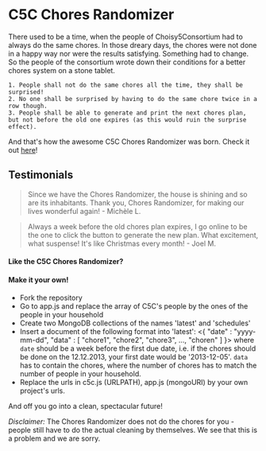C5C Chores Randomizer
=======================

There used to be a time, when the people of Choisy5Consortium had to always do the same chores. In those dreary days, the chores were not done in a happy way nor were the results satisfying. Something had to change.
So the people of the consortium wrote down their conditions for a better chores system on a stone tablet.

    1. People shall not do the same chores all the time, they shall be surprised!
    2. No one shall be surprised by having to do the same chore twice in a row though.
    3. People shall be able to generate and print the next chores plan, but not before the old one expires (as this would ruin the surprise effect).

And that's how the awesome C5C Chores Randomizer was born.
Check it out [here]( c5c.heroku.com )!

Testimonials
------------

> Since we have the Chores Randomizer, the house is shining and so are its inhabitants. Thank you, Chores Randomizer, for making our lives wonderful again!
> \- Michèle L.

> Always a week before the old chores plan expires, I go online to be the one to click the button to generate the new plan. What excitement, what suspense! It's like Christmas every month!
> \- Joel M.

#### Like the C5C Chores Randomizer?
#### Make it your own!

-   Fork the repository
-   Go to app.js and replace the array of C5C's people by the ones of the people in your household
-   Create two MongoDB collections of the names 'latest' and 'schedules'
-   Insert a document of the following format into 'latest':
    <{
        "date" : "yyyy-mm-dd",
        "data" : [ "chore1", "chore2", "chore3", ..., "choren" ]
    }>
    where `date` should be a week before the first due date, i.e. if the chores should be done on the 12.12.2013, your first date would be '2013-12-05'.
    `data` has to contain the chores, where the number of chores has to match the number of people in your household.
-   Replace the urls in c5c.js (URLPATH), app.js (mongoURI) by your own project's urls.

And off you go into a clean, spectacular future!

*Disclaimer:* The Chores Randomizer does not do the chores for you - people still have to do the actual cleaning by themselves. We see that this is a problem and we are sorry.

